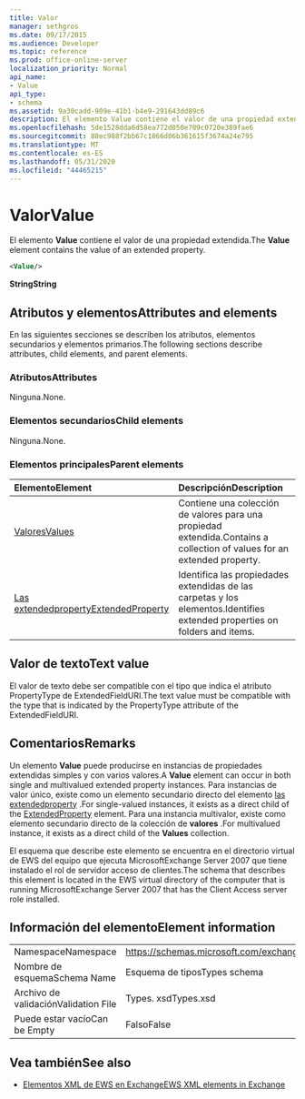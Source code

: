 ```yaml
---
title: Valor
manager: sethgros
ms.date: 09/17/2015
ms.audience: Developer
ms.topic: reference
ms.prod: office-online-server
localization_priority: Normal
api_name:
- Value
api_type:
- schema
ms.assetid: 9a30cadd-909e-41b1-b4e9-291643dd89c6
description: El elemento Value contiene el valor de una propiedad extendida.
ms.openlocfilehash: 5de1528dda6d58ea772d050e709c0720e389fae6
ms.sourcegitcommit: 88ec988f2bb67c1866d06b361615f3674a24e795
ms.translationtype: MT
ms.contentlocale: es-ES
ms.lasthandoff: 05/31/2020
ms.locfileid: "44465215"
---
```

# <a name="value"></a><span data-ttu-id="1ae75-103">Valor</span><span class="sxs-lookup"><span data-stu-id="1ae75-103">Value</span></span>

<span data-ttu-id="1ae75-104">El elemento **Value** contiene el valor de una propiedad extendida.</span><span class="sxs-lookup"><span data-stu-id="1ae75-104">The **Value** element contains the value of an extended property.</span></span> 
  
```xml
<Value/>
```

<span data-ttu-id="1ae75-105">**String**</span><span class="sxs-lookup"><span data-stu-id="1ae75-105">**String**</span></span>

## <a name="attributes-and-elements"></a><span data-ttu-id="1ae75-106">Atributos y elementos</span><span class="sxs-lookup"><span data-stu-id="1ae75-106">Attributes and elements</span></span>

<span data-ttu-id="1ae75-107">En las siguientes secciones se describen los atributos, elementos secundarios y elementos primarios.</span><span class="sxs-lookup"><span data-stu-id="1ae75-107">The following sections describe attributes, child elements, and parent elements.</span></span>
  
### <a name="attributes"></a><span data-ttu-id="1ae75-108">Atributos</span><span class="sxs-lookup"><span data-stu-id="1ae75-108">Attributes</span></span>

<span data-ttu-id="1ae75-109">Ninguna.</span><span class="sxs-lookup"><span data-stu-id="1ae75-109">None.</span></span>
  
### <a name="child-elements"></a><span data-ttu-id="1ae75-110">Elementos secundarios</span><span class="sxs-lookup"><span data-stu-id="1ae75-110">Child elements</span></span>

<span data-ttu-id="1ae75-111">Ninguna.</span><span class="sxs-lookup"><span data-stu-id="1ae75-111">None.</span></span>
  
### <a name="parent-elements"></a><span data-ttu-id="1ae75-112">Elementos principales</span><span class="sxs-lookup"><span data-stu-id="1ae75-112">Parent elements</span></span>

|<span data-ttu-id="1ae75-113">**Elemento**</span><span class="sxs-lookup"><span data-stu-id="1ae75-113">**Element**</span></span>|<span data-ttu-id="1ae75-114">**Descripción**</span><span class="sxs-lookup"><span data-stu-id="1ae75-114">**Description**</span></span>|
|:-----|:-----|
|[<span data-ttu-id="1ae75-115">Valores</span><span class="sxs-lookup"><span data-stu-id="1ae75-115">Values</span></span>](values.md) <br/> |<span data-ttu-id="1ae75-116">Contiene una colección de valores para una propiedad extendida.</span><span class="sxs-lookup"><span data-stu-id="1ae75-116">Contains a collection of values for an extended property.</span></span>  <br/> |
|[<span data-ttu-id="1ae75-117">Las extendedproperty</span><span class="sxs-lookup"><span data-stu-id="1ae75-117">ExtendedProperty</span></span>](extendedproperty.md) <br/> |<span data-ttu-id="1ae75-118">Identifica las propiedades extendidas de las carpetas y los elementos.</span><span class="sxs-lookup"><span data-stu-id="1ae75-118">Identifies extended properties on folders and items.</span></span>  <br/> |
   
## <a name="text-value"></a><span data-ttu-id="1ae75-119">Valor de texto</span><span class="sxs-lookup"><span data-stu-id="1ae75-119">Text value</span></span>

<span data-ttu-id="1ae75-120">El valor de texto debe ser compatible con el tipo que indica el atributo PropertyType de ExtendedFieldURI.</span><span class="sxs-lookup"><span data-stu-id="1ae75-120">The text value must be compatible with the type that is indicated by the PropertyType attribute of the ExtendedFieldURI.</span></span>
  
## <a name="remarks"></a><span data-ttu-id="1ae75-121">Comentarios</span><span class="sxs-lookup"><span data-stu-id="1ae75-121">Remarks</span></span>

<span data-ttu-id="1ae75-122">Un elemento **Value** puede producirse en instancias de propiedades extendidas simples y con varios valores.</span><span class="sxs-lookup"><span data-stu-id="1ae75-122">A **Value** element can occur in both single and multivalued extended property instances.</span></span> <span data-ttu-id="1ae75-123">Para instancias de valor único, existe como un elemento secundario directo del elemento [las extendedproperty](extendedproperty.md) .</span><span class="sxs-lookup"><span data-stu-id="1ae75-123">For single-valued instances, it exists as a direct child of the [ExtendedProperty](extendedproperty.md) element.</span></span> <span data-ttu-id="1ae75-124">Para una instancia multivalor, existe como elemento secundario directo de la colección de **valores** .</span><span class="sxs-lookup"><span data-stu-id="1ae75-124">For multivalued instance, it exists as a direct child of the **Values** collection.</span></span> 
  
<span data-ttu-id="1ae75-125">El esquema que describe este elemento se encuentra en el directorio virtual de EWS del equipo que ejecuta MicrosoftExchange Server 2007 que tiene instalado el rol de servidor acceso de clientes.</span><span class="sxs-lookup"><span data-stu-id="1ae75-125">The schema that describes this element is located in the EWS virtual directory of the computer that is running MicrosoftExchange Server 2007 that has the Client Access server role installed.</span></span>
  
## <a name="element-information"></a><span data-ttu-id="1ae75-126">Información del elemento</span><span class="sxs-lookup"><span data-stu-id="1ae75-126">Element information</span></span>

|||
|:-----|:-----|
|<span data-ttu-id="1ae75-127">Namespace</span><span class="sxs-lookup"><span data-stu-id="1ae75-127">Namespace</span></span>  <br/> |https://schemas.microsoft.com/exchange/services/2006/types  <br/> |
|<span data-ttu-id="1ae75-128">Nombre de esquema</span><span class="sxs-lookup"><span data-stu-id="1ae75-128">Schema Name</span></span>  <br/> |<span data-ttu-id="1ae75-129">Esquema de tipos</span><span class="sxs-lookup"><span data-stu-id="1ae75-129">Types schema</span></span>  <br/> |
|<span data-ttu-id="1ae75-130">Archivo de validación</span><span class="sxs-lookup"><span data-stu-id="1ae75-130">Validation File</span></span>  <br/> |<span data-ttu-id="1ae75-131">Types. xsd</span><span class="sxs-lookup"><span data-stu-id="1ae75-131">Types.xsd</span></span>  <br/> |
|<span data-ttu-id="1ae75-132">Puede estar vacío</span><span class="sxs-lookup"><span data-stu-id="1ae75-132">Can be Empty</span></span>  <br/> |<span data-ttu-id="1ae75-133">Falso</span><span class="sxs-lookup"><span data-stu-id="1ae75-133">False</span></span>  <br/> |
   
## <a name="see-also"></a><span data-ttu-id="1ae75-134">Vea también</span><span class="sxs-lookup"><span data-stu-id="1ae75-134">See also</span></span>

- [<span data-ttu-id="1ae75-135">Elementos XML de EWS en Exchange</span><span class="sxs-lookup"><span data-stu-id="1ae75-135">EWS XML elements in Exchange</span></span>](ews-xml-elements-in-exchange.md)

